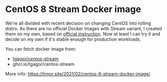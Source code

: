 CentOS 8 Stream Docker image
============================

We're all divided with recent decision on changing CentOS into rolling distro. As there are no official Docker images with Stream variant, I created them on my own, based on [official instruction](https://www.centos.org/centos-stream/). Now at least I can try it and decide on my own if it's stable enough for production workloads.

You can fetch docker image from:
* [tgagor/centos-stream](https://hub.docker.com/repository/docker/tgagor/centos-stream)
* ghcr.io/tgagor/centos-stream

More info: https://timor.site/2021/02/centos-8-stream-docker-image/
